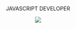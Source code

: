 
<p align = "center">
  JAVASCRIPT DEVELOPER


<p align = "center">
<img src = "https://github-readme-stats.vercel.app/api?username=idiliev18&bg_color=grey&theme=tokyonight&show_icons=true&count_private=true">
</p><!--
[![Spotify](https://idiliev18.vercel.app/api/spotify)](https://open.spotify.com/user/5org9bombjr2qb6199r0e4ipr)



![image](https://user-images.githubusercontent.com/50216485/173243231-bbdca22b-2974-4ad8-8416-570901dd1f94.png)
